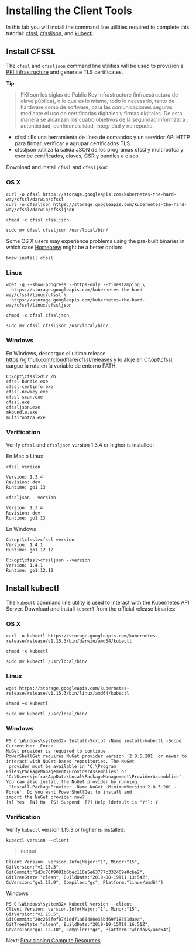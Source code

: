 # Installing the Client Tools

In this lab you will install the command line utilities required to complete this tutorial: [cfssl](https://github.com/cloudflare/cfssl), [cfssljson](https://github.com/cloudflare/cfssl), and [kubectl](https://kubernetes.io/docs/tasks/tools/install-kubectl).


## Install CFSSL

The `cfssl` and `cfssljson` command line utilities will be used to provision a [PKI Infrastructure](https://en.wikipedia.org/wiki/Public_key_infrastructure) and generate TLS certificates.

__Tip__:
  > PKI son los siglas de Public Key Infrastructure (infraestructura de clave pública), o lo que es lo mismo, todo lo necesario, tanto de hardware como de software, para las comunicaciones seguras mediante el uso de certificadas digitales y firmas digitales. De esta manera se alcanzan los cuatro objetivos de la seguridad informática : autenticidad, confidencialidad, integridad y no repudio.

- cfssl : Es una herramienta de línea de comandos y un servidor API HTTP para firmar, verificar y agrupar certificados TLS.
- cfssljson :utiliza la salida JSON de los programas cfssl y multirootca y escribe certificados, claves, CSR y bundles  a disco.

Download and install `cfssl` and `cfssljson`:

### OS X

```
curl -o cfssl https://storage.googleapis.com/kubernetes-the-hard-way/cfssl/darwin/cfssl
curl -o cfssljson https://storage.googleapis.com/kubernetes-the-hard-way/cfssl/darwin/cfssljson
```

```
chmod +x cfssl cfssljson
```

```
sudo mv cfssl cfssljson /usr/local/bin/
```

Some OS X users may experience problems using the pre-built binaries in which case [Homebrew](https://brew.sh) might be a better option:

```
brew install cfssl
```
 

### Linux

```
wget -q --show-progress --https-only --timestamping \
  https://storage.googleapis.com/kubernetes-the-hard-way/cfssl/linux/cfssl \
  https://storage.googleapis.com/kubernetes-the-hard-way/cfssl/linux/cfssljson
```

```
chmod +x cfssl cfssljson
```

```
sudo mv cfssl cfssljson /usr/local/bin/
```


### Windows


En Windows, descargue el ultimo release https://github.com/cloudflare/cfssl/releases y lo aloje en C:\opt\cfssl, cargue la ruta en la variable de entorno PATH.

```
C:\opt\cfssl>dir /b
cfssl-bundle.exe
cfssl-certinfo.exe
cfssl-newkey.exe
cfssl-scan.exe
cfssl.exe
cfssljson.exe
mkbundle.exe
multirootca.exe
```

### Verification

Verify `cfssl` and `cfssljson` version 1.3.4 or higher is installed:

En Mac o Linux
```
cfssl version
```
```
Version: 1.3.4
Revision: dev
Runtime: go1.13
```

```
cfssljson --version
```
```
Version: 1.3.4
Revision: dev
Runtime: go1.13
```

En Windows
```
C:\opt\cfssl>cfssl version
Version: 1.4.1
Runtime: go1.12.12

C:\opt\cfssl>cfssljson --version
Version: 1.4.1
Runtime: go1.12.12
```
## Install kubectl

The `kubectl` command line utility is used to interact with the Kubernetes API Server. Download and install `kubectl` from the official release binaries:

### OS X

```
curl -o kubectl https://storage.googleapis.com/kubernetes-release/release/v1.15.3/bin/darwin/amd64/kubectl
```

```
chmod +x kubectl
```

```
sudo mv kubectl /usr/local/bin/
```

### Linux

```
wget https://storage.googleapis.com/kubernetes-release/release/v1.15.3/bin/linux/amd64/kubectl
```

```
chmod +x kubectl
```

```
sudo mv kubectl /usr/local/bin/
```

### Windows

```
PS C:\Windows\system32> Install-Script -Name install-kubectl -Scope CurrentUser -Force                                                                                                                                                          
NuGet provider is required to continue
PowerShellGet requires NuGet provider version '2.8.5.201' or newer to interact with NuGet-based repositories. The NuGet
 provider must be available in 'C:\Program Files\PackageManagement\ProviderAssemblies' or
'C:\Users\jefra\AppData\Local\PackageManagement\ProviderAssemblies'. You can also install the NuGet provider by running
 'Install-PackageProvider -Name NuGet -MinimumVersion 2.8.5.201 -Force'. Do you want PowerShellGet to install and
import the NuGet provider now?
[Y] Yes  [N] No  [S] Suspend  [?] Help (default is "Y"): Y
```

### Verification

Verify `kubectl` version 1.15.3 or higher is installed:

```
kubectl version --client
```

> output

```
Client Version: version.Info{Major:"1", Minor:"15", GitVersion:"v1.15.3", GitCommit:"2d3c76f9091b6bec110a5e63777c332469e0cba2", GitTreeState:"clean", BuildDate:"2019-08-19T11:13:54Z", GoVersion:"go1.12.9", Compiler:"gc", Platform:"linux/amd64"}
```
 
Windows

```
PS C:\Windows\system32> kubectl version --client
Client Version: version.Info{Major:"1", Minor:"15", GitVersion:"v1.15.5", GitCommit:"20c265fef0741dd71a66480e35bd69f18351daea", GitTreeState:"clean", BuildDate:"2019-10-15T19:16:51Z", GoVersion:"go1.12.10", Compiler:"gc", Platform:"windows/amd64"}
```

Next: [Provisioning Compute Resources](03-compute-resources.md)
